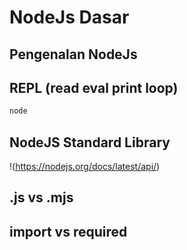 # NodeJs Dasar

## Pengenalan NodeJs

## REPL (read eval print loop)

```sh
node
```

## NodeJS Standard Library

!(https://nodejs.org/docs/latest/api/)

## .js vs .mjs

## import vs required
